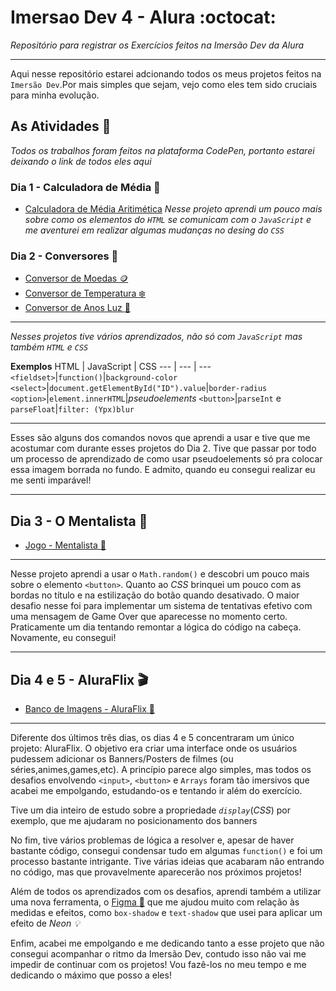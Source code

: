 # Imersao Dev 4 - Alura :octocat:
 *Repositório para registrar os Exercícios feitos na Imersão Dev da Alura*
 ***
 Aqui nesse repositório estarei adcionando todos os meus projetos feitos na `Imersão Dev`.Por mais simples que sejam, vejo como eles tem sido cruciais para minha evolução.

 ## As Atividades :open_file_folder:
*Todos os trabalhos foram feitos na plataforma CodePen, portanto estarei deixando o link de todos eles aqui*
### Dia 1 - Calculadora de Média :abacus:
- [Calculadora de Média Aritimética](https://codepen.io/tigrevictorduplat/full/MWORzZE)
*Nesse projeto aprendi um pouco mais sobre como os elementos do `HTML` se comunicam com o `JavaScript` e me aventurei em realizar algumas mudanças no desing do `CSS`*

### Dia 2 - Conversores :currency_exchange:
- [Conversor de Moedas :coin:](https://codepen.io/tigrevictorduplat/full/NWwZjdy)
- [Conversor de Temperatura :snowflake:](https://codepen.io/tigrevictorduplat/full/mdqZQZv)
- [Conversor de Anos Luz :stars:](https://codepen.io/tigrevictorduplat/full/LYOKqep)
***
*Nesses projetos tive vários aprendizados, não só com `JavaScript` mas também `HTML` e `CSS`*

**Exemplos**
HTML | JavaScript | CSS
--- | --- | ---
`<fieldset>`|`function()`|`background-color`
`<select>`|`document.getElementById("ID").value`|`border-radius`
`<option>`|`element.innerHTML`|*pseudoelements*
`<button>`|`parseInt` e `parseFloat`|`filter: (Ypx)blur`
***
Esses são alguns dos comandos novos que aprendi a usar e tive que me acostumar com durante esses projetos do Dia 2. Tive que passar por todo um processo de aprendizado de como usar pseudoelements só pra colocar essa imagem borrada no fundo.
E admito, quando eu consegui realizar eu me senti imparável!

***
## Dia 3 - O Mentalista :brain:
- [Jogo - Mentalista :crystal_ball:](https://codepen.io/tigrevictorduplat/full/MWONrXv)
***
Nesse projeto aprendi a usar o `Math.random()` e descobri um pouco mais sobre o elemento `<button>`. Quanto ao *CSS* brinquei um pouco com as bordas no título e na estilização do botão quando desativado. O maior desafio nesse foi para implementar um sistema de tentativas efetivo com uma mensagem de Game Over que aparecesse no momento certo. Praticamente um dia tentando remontar a lógica do código na cabeça. Novamente, eu consegui!

***
## Dia 4 e 5 - AluraFlix :clapper:
- [Banco de Imagens - AluraFlix :vhs:](https://codepen.io/tigrevictorduplat/full/XWVWKqr)
***
Diferente dos últimos três dias, os dias 4 e 5 concentraram um único projeto: AluraFlix.
O objetivo era criar uma interface onde os usuários pudessem adicionar os Banners/Posters de filmes (ou séries,animes,games,etc). A princípio parece algo simples, mas todos os desafios envolvendo `<input>`, `<button>` e `Arrays` foram tão imersivos que acabei me empolgando, estudando-os e tentando ir além do exercício.

Tive um dia inteiro de estudo sobre a propriedade *`display`*(*CSS*) por exemplo, que me ajudaram no posicionamento dos banners 

No fim, tive vários problemas de lógica a resolver e, apesar de haver bastante código, consegui condensar tudo em algumas `function()` e foi um processo bastante intrigante. Tive várias ideias que acabaram não entrando no código, mas que provavelmente aparecerão nos próximos projetos!

Além de todos os aprendizados com os desafios, aprendi também a utilizar uma nova ferramenta, o [Figma :art:](figma.com) que me ajudou muito com relação às medidas e efeitos, como `box-shadow` e `text-shadow` que usei para aplicar um efeito de *Neon :bulb:*

Enfim, acabei me empolgando e me dedicando tanto a esse projeto que não consegui acompanhar o ritmo da Imersão Dev, contudo isso não vai me impedir de continuar com os projetos! Vou fazê-los no meu tempo e me dedicando o máximo que posso a eles!